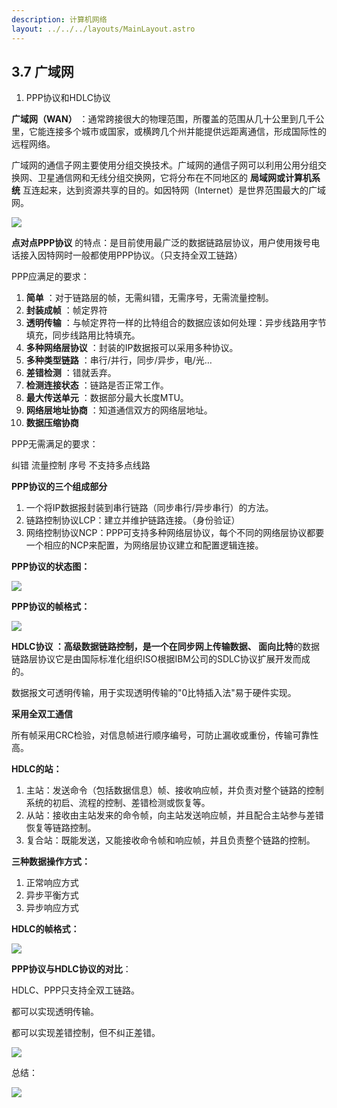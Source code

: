 ```yaml
---
description: 计算机网络
layout: ../../../layouts/MainLayout.astro
---
```


## 3.7 广域网

  1. PPP协议和HDLC协议

**广域网（WAN）** ：通常跨接很大的物理范围，所覆盖的范围从几十公里到几千公里，它能连接多个城市或国家，或横跨几个州并能提供远距离通信，形成国际性的远程网络。

广域网的通信子网主要使用分组交换技术。广域网的通信子网可以利用公用分组交换网、卫星通信网和无线分组交换网，它将分布在不同地区的 **局域网或计算机系统** 互连起来，达到资源共享的目的。如因特网（Internet）是世界范围最大的广域网。

![](RackMultipart20221231-1-ff0mzi_html_77ec437d30bb66ec.png)

**点对点PPP协议** 的特点：是目前使用最广泛的数据链路层协议，用户使用拨号电话接入因特网时一般都使用PPP协议。（只支持全双工链路）

PPP应满足的要求：

1. **简单** ：对于链路层的帧，无需纠错，无需序号，无需流量控制。
2. **封装成帧** ：帧定界符
3. **透明传输** ：与帧定界符一样的比特组合的数据应该如何处理：异步线路用字节填充，同步线路用比特填充。
4. **多种网络层协议** ：封装的IP数据报可以采用多种协议。
5. **多种类型链路** ：串行/并行，同步/异步，电/光…
6. **差错检测** ：错就丢弃。
7. **检测连接状态** ：链路是否正常工作。
8. **最大传送单元** ：数据部分最大长度MTU。
9. **网络层地址协商** ：知道通信双方的网络层地址。
10. **数据压缩协商**

PPP无需满足的要求：

纠错 流量控制 序号 不支持多点线路

**PPP协议的三个组成部分**

1. 一个将IP数据报封装到串行链路（同步串行/异步串行）的方法。
2. 链路控制协议LCP：建立并维护链路连接。（身份验证）
3. 网络控制协议NCP：PPP可支持多种网络层协议，每个不同的网络层协议都要一个相应的NCP来配置，为网络层协议建立和配置逻辑连接。

**PPP协议的状态图：**

![](RackMultipart20221231-1-ff0mzi_html_28ceed31cfca16b4.png)

**PPP协议的帧格式：**

![](RackMultipart20221231-1-ff0mzi_html_14d63967b47c5a0e.png)

**HDLC协议 **：高级数据链路控制，是一个在同步网上传输数据、** 面向比特**的数据链路层协议它是由国际标准化组织ISO根据IBM公司的SDLC协议扩展开发而成的。

数据报文可透明传输，用于实现透明传输的"0比特插入法"易于硬件实现。

**采用全双工通信**

所有帧采用CRC检验，对信息帧进行顺序编号，可防止漏收或重份，传输可靠性高。

**HDLC的站：**

1. 主站：发送命令（包括数据信息）帧、接收响应帧，并负责对整个链路的控制系统的初启、流程的控制、差错检测或恢复等。
2. 从站：接收由主站发来的命令帧，向主站发送响应帧，并且配合主站参与差错恢复等链路控制。
3. 复合站：既能发送，又能接收命令帧和响应帧，并且负责整个链路的控制。

**三种数据操作方式：**

1. 正常响应方式
2. 异步平衡方式
3. 异步响应方式

**HDLC的帧格式：**

![](RackMultipart20221231-1-ff0mzi_html_8c4d66a04c6936ad.png)

**PPP协议与HDLC协议的对比**：

HDLC、PPP只支持全双工链路。

都可以实现透明传输。

都可以实现差错控制，但不纠正差错。

![](RackMultipart20221231-1-ff0mzi_html_95d15bfb85e35d71.png)

总结：

![](RackMultipart20221231-1-ff0mzi_html_caec05b1e5670049.png)
